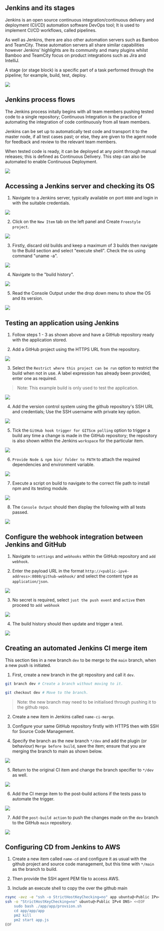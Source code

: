 ## **Jenkins and its stages**

Jenkins is an open source continuous integration/continuous delivery and deployment (CI/CD) automation software DevOps tool; It is used to implement CI/CD workflows, called pipelines.

As well as Jenkins, there are also other automation servers such as Bamboo and TeamCity. These automation servers all share similar capabilities however Jenkins’ highlights are its community and many plugins whilst Bamboo and TeamCity focus on product integrations such as Jira and IntelliJ.

A stage (or stage block) is a specific part of a task performed through the pipeline; for example, build, test, deploy.

![](images/stages.PNG)

## **Jenkins process flows**

The Jenkins process initally begins with all team members pushing tested code to a single repository; Continuous Integration is the practice of automating the integration of code continuously from all team members.

Jenkins can be set up to automatically test code and transport it to the master node, if all test cases past; or else, they are given to the agent node for feedback and review to the relevant team members.

When tested code is ready, it can be deployed at any point through manual releases; this is defined as Continuous Delivery. This step can also be automated to enable Continuous Deployment.

![](images/process.PNG)

## **Accessing a Jenkins server and checking its OS**

1. Navigate to a Jenkins server, typically available on port `8080` and login in with the suitable credentials.

![](images/login.PNG)

2. Click on the `New Item` tab on the left panel and Create `Freestyle project`.

![](images/freestyle.PNG)

3. Firstly, discard old builds and keep a maximum of 3 builds then navigate to the Build section and select "execute shell". Check the os using command "uname -a".

![](images/uname.PNG)

4. Navigate to the "build history".

![](images/build.PNG)

5. Read the Console Output under the drop down menu to show the OS and its version.

![](images/console.PNG)


## **Testing an application using Jenkins**

1. Follow steps 1 - 3 as shown above and have a GitHub repository ready with the application stored.

2. Add a GitHub project using the HTTPS URL from the repository.

![](images/https.PNG)

3. Select the `Restrict where this project can be run` option to restrict the build when not in use. A label expression has already been provided, enter one as required.

> Note: This example build is only used to test the application.

![](images/restrict.PNG)

4. Add the version control system using the github repository's SSH URL and credentials; Use the SSH username with private key option.

![](images/ssh.PNG)

5. Tick the `GitHub hook trigger for GITScm polling` option to trigger a build any time a change is made in the GitHub repository; the repository is also shown within the Jenkins `workspace` for the particular item.

![](images/webhook.PNG)

6. `Provide Node & npm bin/ folder to PATH` to attach the required dependencies and environment variable.

![](images/env.PNG)

7. Execute a script on build to navigate to the correct file path to install npm and its testing module.

![](images/shell.PNG)

8. The `Console Output` should then display the following with all tests passed.

![](images/test.PNG)

## **Configure the webhook integration between Jenkins and GitHub**

1. Navigate to `settings` and `webhooks` within the GitHub repository and `add webhook`.

2. Enter the payload URL in the format `http://<public-ipv4-address>:8080/github-webhook/` and select the content type as `application/json`.

![](images/webhook-setup.PNG)

3. No secret is required, select `just the push event` and `active` then proceed to `add webhook`

![](images/pushevent.PNG)

4. The build history should then update and trigger a test.

![](images/webhook-done.PNG)

## **Creating an automated Jenkins CI merge item**

This section ties in a new branch `dev` to be merge to the `main` branch, when a new push is initiated.

1. First, create a new branch in the git repository and call it `dev`.

```bash
git branch dev # Create a branch without moving to it.

git checkout dev # Move to the branch.
```

> Note: the new branch may need to be initialised through pushing it to the github repo.

2. Create a new item in Jenkins called `name-ci-merge`.

3. Configure your same GitHub repository firstly with HTTPS then with SSH for Source Code Management.

4. Specify the branch as the new branch `*/dev` and add the plugin (or behaviour) `Merge before build`, save the item; ensure that you are merging the branch to main as shown below.

![](images/merge-scm.PNG)

5. Return to the original CI item and change the branch specifier to `*/dev` as well.

![](images/ci-dev.PNG)

6. Add the CI merge item to the post-build actions if the tests pass to automate the trigger.

![](images/ci-post.PNG)

7. Add the `post-build action` to push the changes made on the `dev` branch to the GitHub `main` repository.

![](images/publisher.PNG)


## **Configuring CD from Jenkins to AWS**

1. Create a new item called `name-cd` and configure it as usual with the github project and source code management, but this time with `*/main` as the branch to build.

2. Then provide the SSH agent PEM file to access AWS.

3. Include an execute shell to copy the over the github main 

```bash
rsync -avz -e "ssh -o StrictHostKeyChecking=no" app ubuntu@<Public IPv4 DNS>:/home/ubuntu
ssh -o "StrictHostKeyChecking=no" ubuntu@<Public IPv4 DNS> <<EOF
	sudo bash ./app/app/provsion.sh
	cd app/app/app
	pm2 kill
	pm2 start app.js
EOF
```
